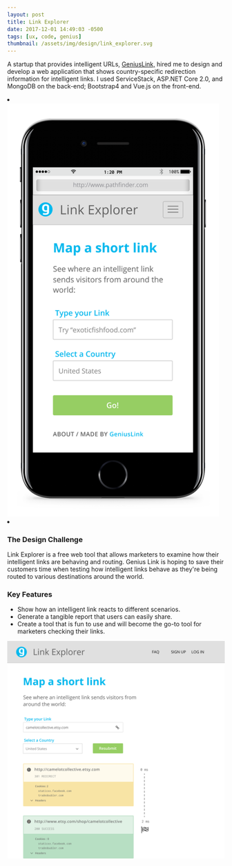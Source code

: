 ```yaml
---
layout: post
title: Link Explorer
date: 2017-12-01 14:49:03 -0500
tags: [ux, code, genius]
thumbnail: /assets/img/design/link_explorer.svg
---
```


A startup that provides intelligent URLs, <a href="https://www.geni.us/">GeniusLink,</a> hired me to design and develop a web application that shows country-specific redirection information for intelligent links. I used ServiceStack, ASP.NET Core 2.0, and MongoDB on the back-end; Bootstrap4 and Vue.js on the front-end.

<div class="horizontal-content">
  <li style="margin-right: 1em;">
    <img src="/assets/img/design/lp_mobile.png" alt="Mobile design" />
  </li>
  <li>
    <h3>The Design Challenge</h3>
    <p>
      Link Explorer is a free web tool that allows marketers to examine how
      their intelligent links are behaving and routing. Genius Link is hoping
      to save their customers time when testing how intelligent links behave as
      they're being routed to various destinations around the world.
    </p>
  </li>
</div>

### Key Features

- Show how an intelligent link reacts to different scenarios.
- Generate a tangible report that users can easily share.
- Create a tool that is fun to use and will become the go-to tool for marketers checking their links.

<div class="image-series">
	<img class="prototype" src="/assets/img/design/lp_desktop.png" alt="Desktop mockup"/>
</div>
